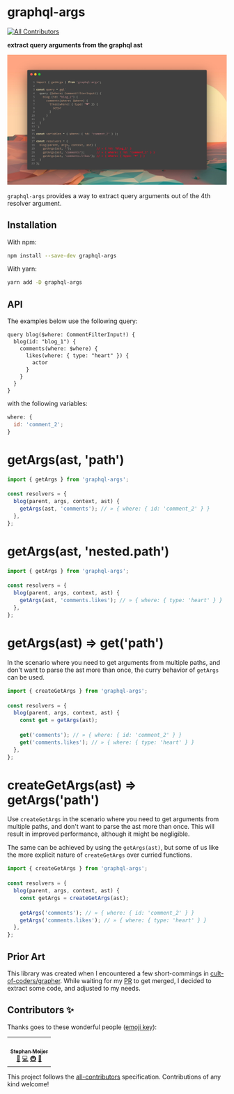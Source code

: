 # graphql-args

<!-- ALL-CONTRIBUTORS-BADGE:START - Do not remove or modify this section -->

[![All Contributors](https://img.shields.io/badge/all_contributors-1-orange.svg?style=flat-square)](#contributors-)

<!-- ALL-CONTRIBUTORS-BADGE:END -->

**extract query arguments from the graphql ast**

![screenshot of getArgs output](./docs/preview.png)

`graphql-args` provides a way to extract query arguments out of the 4th resolver argument.

## Installation

With npm:

```sh
npm install --save-dev graphql-args
```

With yarn:

```sh
yarn add -D graphql-args
```

## API

The examples below use the following query:

```gql
query blog($where: CommentFilterInput!) {
  blog(id: "blog_1") {
    comments(where: $where) {
      likes(where: { type: "heart" }) {
        actor
      }
    }
  }
}
```

with the following variables:

```js
where: {
  id: 'comment_2';
}
```

# getArgs(ast, 'path')

```js
import { getArgs } from 'graphql-args';

const resolvers = {
  blog(parent, args, context, ast) {
    getArgs(ast, 'comments'); // » { where: { id: 'comment_2' } }
  },
};
```

# getArgs(ast, 'nested.path')

```js
import { getArgs } from 'graphql-args';

const resolvers = {
  blog(parent, args, context, ast) {
    getArgs(ast, 'comments.likes'); // » { where: { type: 'heart' } }
  },
};
```

# getArgs(ast) => get('path')

In the scenario where you need to get arguments from multiple paths, and don't want to parse the ast more than once, the curry behavior of `getArgs` can be used.

```js
import { createGetArgs } from 'graphql-args';

const resolvers = {
  blog(parent, args, context, ast) {
    const get = getArgs(ast);

    get('comments'); // » { where: { id: 'comment_2' } }
    get('comments.likes'); // » { where: { type: 'heart' } }
  },
};
```

# createGetArgs(ast) => getArgs('path')

Use `createGetArgs` in the scenario where you need to get arguments from multiple paths, and don't want to parse the ast more than once. This will result in improved performance, although it might be negligible.

The same can be achieved by using the `getArgs(ast)`, but some of us like the more explicit nature of `createGetArgs` over curried functions.

```js
import { createGetArgs } from 'graphql-args';

const resolvers = {
  blog(parent, args, context, ast) {
    const getArgs = createGetArgs(ast);

    getArgs('comments'); // » { where: { id: 'comment_2' } }
    getArgs('comments.likes'); // » { where: { type: 'heart' } }
  },
};
```

## Prior Art

This library was created when I encountered a few short-commings in [cult-of-coders/grapher](https://github.com/cult-of-coders/grapher). While waiting for my [PR](https://github.com/cult-of-coders/grapher/pull/435) to get merged, I decided to extract some code, and adjusted to my needs.

## Contributors ✨

Thanks goes to these wonderful people ([emoji key](https://allcontributors.org/docs/en/emoji-key)):

<!-- ALL-CONTRIBUTORS-LIST:START - Do not remove or modify this section -->
<!-- prettier-ignore-start -->
<!-- markdownlint-disable -->
<table>
  <tr>
      <td align="center"><a href="https://github.com/smeijer"><img src="https://avatars1.githubusercontent.com/u/1196524?v=4" width="100px;" alt=""/><br /><sub><b>Stephan Meijer</b></sub></a><br /><a href="#ideas-smeijer" title="Ideas, Planning, & Feedback">🤔</a> <a href="https://github.com/smeijer/graphql-args/commits?author=smeijer" title="Code">💻</a> <a href="#infra-smeijer" title="Infrastructure (Hosting, Build-Tools, etc)">🚇</a> <a href="#maintenance-smeijer" title="Maintenance">🚧</a></td>
    </tr>
</table>

<!-- markdownlint-enable -->
<!-- prettier-ignore-end -->

<!-- ALL-CONTRIBUTORS-LIST:END -->

This project follows the [all-contributors](https://github.com/all-contributors/all-contributors) specification. Contributions of any kind welcome!
